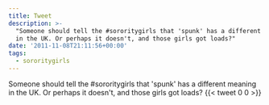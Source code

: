 ```yaml
---
title: Tweet
description: >-
  "Someone should tell the #sororitygirls that 'spunk' has a different meaning
  in the UK. Or perhaps it doesn't, and those girls got loads?"
date: '2011-11-08T21:11:56+00:00'
tags:
  - sororitygirls
---
```

Someone should tell the #sororitygirls that 'spunk' has a different meaning in the UK. Or perhaps it doesn't, and those girls got loads?
      {{< tweet 0 0 >}}
    
